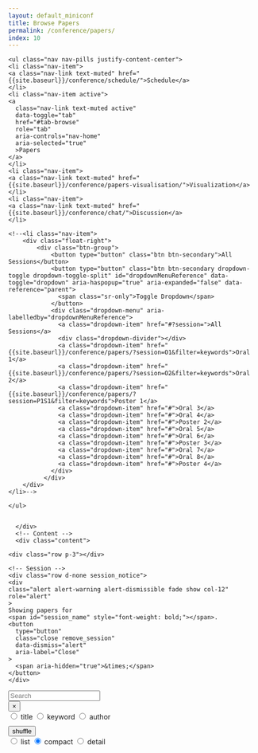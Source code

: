 ```yaml
---
layout: default_miniconf
title: Browse Papers
permalink: /conference/papers/
index: 10
---
```











<!-- User Overrides -->
 

<div class="container">
  <!-- Tabs -->
  <div class="tabs">
    
	<ul class="nav nav-pills justify-content-center">
	<li class="nav-item">
    <a class="nav-link text-muted" href="{{site.baseurl}}/conference/schedule/">Schedule</a>
    </li>
	<li class="nav-item active">
	<a
	  class="nav-link text-muted active"
	  data-toggle="tab"
	  href="#tab-browse"
	  role="tab"
	  aria-controls="nav-home"
	  aria-selected="true"
	  >Papers
	</a>
	</li>
	<li class="nav-item">
	<a class="nav-link text-muted" href="{{site.baseurl}}/conference/papers-visualisation/">Visualization</a>
	</li>
	<li class="nav-item">
	<a class="nav-link text-muted" href="{{site.baseurl}}/conference/chat/">Discussion</a>
	</li>

	<!--<li class="nav-item">
		<div class="float-right">
			<div class="btn-group">
			    <button type="button" class="btn btn-secondary">All Sessions</button>
			    <button type="button" class="btn btn-secondary dropdown-toggle dropdown-toggle-split" id="dropdownMenuReference" data-toggle="dropdown" aria-haspopup="true" aria-expanded="false" data-reference="parent">
			      <span class="sr-only">Toggle Dropdown</span>
			    </button>
			    <div class="dropdown-menu" aria-labelledby="dropdownMenuReference">
			      <a class="dropdown-item" href="#?session=">All Sessions</a>
				  <div class="dropdown-divider"></div>
			      <a class="dropdown-item" href="{{site.baseurl}}/conference/papers/?session=O1&filter=keywords">Oral 1</a>
			      <a class="dropdown-item" href="{{site.baseurl}}/conference/papers/?session=O2&filter=keywords">Oral 2</a>
			      <a class="dropdown-item" href="{{site.baseurl}}/conference/papers/?session=P1S1&filter=keywords">Poster 1</a>
			      <a class="dropdown-item" href="#">Oral 3</a>
			      <a class="dropdown-item" href="#">Oral 4</a>
			      <a class="dropdown-item" href="#">Poster 2</a>
			      <a class="dropdown-item" href="#">Oral 5</a>
			      <a class="dropdown-item" href="#">Oral 6</a>
			      <a class="dropdown-item" href="#">Poster 3</a>
			      <a class="dropdown-item" href="#">Oral 7</a>
			      <a class="dropdown-item" href="#">Oral 8</a>
			      <a class="dropdown-item" href="#">Poster 4</a>
			    </div>
			  </div>
		</div>
	</li>-->

	</ul>


	  </div>
	  <!-- Content -->
	  <div class="content">
	    
	<div class="row p-3"></div>

	<!-- Session -->
	<div class="row d-none session_notice">
	<div
	class="alert alert-warning alert-dismissible fade show col-12"
	role="alert"
	>
	Showing papers for
	<span id="session_name" style="font-weight: bold;"></span>.
	<button
	  type="button"
	  class="close remove_session"
	  data-dismiss="alert"
	  aria-label="Close"
	>
	  <span aria-hidden="true">&times;</span>
	</button>
	</div>
</div>

<!-- Buttons -->
<div class="row">

<div class="col-12 col-sm-12 col-md-6 col-lg-4">
	<div class="input-group mb-3">
	  <input
	    type="text"
	    class="form-control typeahead_all"
	    placeholder="Search"
	  />
	  <div class="input-group-append">
	    <button
	      class="btn btn-outline-secondary typeahead_all_clear"
	      type="button"
	    >
	      &times;
	    </button>
	  </div>
	</div>
</div>

<div
class="col-12 col-sm-6 col-md-6 col-lg-4 text-center"
style="margin-bottom: 10px;"
>
<div class="btn-group btn-group-toggle filter_option">
  <label
    class="btn btn-outline-secondary"
    data-tippy-content="Search for papers titles"
  >
    <input
      type="radio"
      name="options"
      value="titles"
      autocomplete="off"
      checked
    />
    title
  </label>
  <label
    class="btn btn-outline-secondary"
    data-tippy-content="Search for papers with specific keywords"
  >
    <input
      type="radio"
      name="options"
      value="keywords"
      autocomplete="off"
    />
    keyword
  </label>
  <label
    class="btn btn-outline-secondary active"
    data-tippy-content="Search for papers from specific authors"
  >
    <input type="radio" name="options" value="authors" autocomplete="off" />
    author
  </label>
</div>
</div>
<div class="col-12 col-lg-4">
<button class="btn btn-outline-secondary reshuffle">shuffle</button>
<div class="float-right">
  <div
    class="btn-group btn-group-toggle render_option"
    data-toggle="buttons"
  >
    <label class="btn btn-outline-secondary active">
      <input type="radio" name="options" value="list" autocomplete="off" />
      list
    </label>
    <label class="btn btn-outline-secondary active">
      <input
        type="radio"
        name="options"
        value="compact"
        autocomplete="off"
        checked
      />
      compact
    </label>
    <label class="btn btn-outline-secondary">
      <input
        type="radio"
        name="options"
        value="detail"
        autocomplete="off"
      />
      detail
    </label>
  </div>
</div>
</div>
</div>

<!-- Cards -->
<div class="cards row"></div>
<script src="{{site.baseurl}}/static/js/little_helpers.js"></script>
<script src="{{site.baseurl}}/static/js/lazy_load.js"></script>
<script src="{{site.baseurl}}/static/js/persistor.js"></script>
<script src="{{site.baseurl}}/static/js/papers.js"></script>
<script>
$(document).ready(function () {
tippy("[data-tippy-content]", { trigger: "mouseenter focus" });
start();
});
</script>


  </div>
</div>
    
    

<div
  class="gdpr bg-dark text-light"
  style="padding: 10pt; position: fixed; bottom: 0; display: none;"
>
  We use cookies to store which papers have been visited.
  <div class="gdpr-btn btn btn-sm btn-info" style="margin-left: 15pt;">
    I agree
  </div>
</div>
<script src="{{site.baseurl}}/static/js/gdpr_cookies.js"></script>







